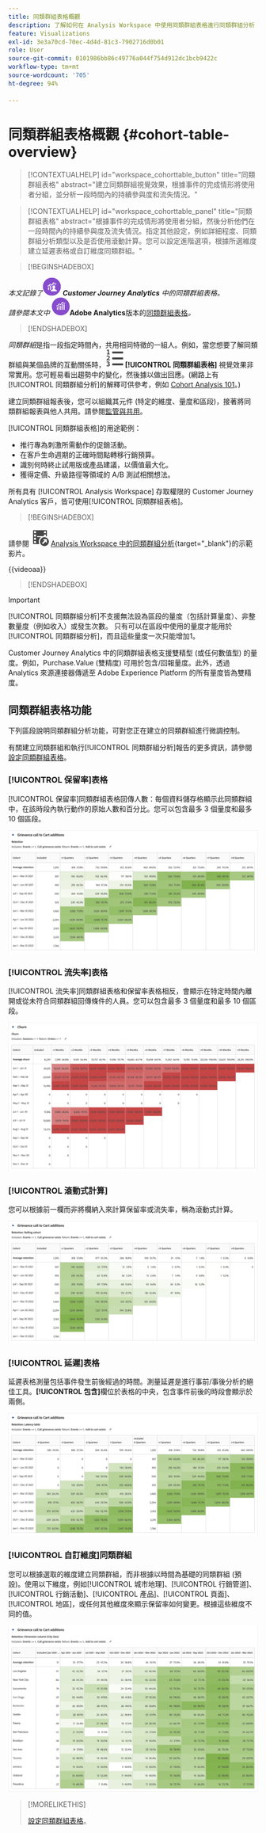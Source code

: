 ```yaml
---
title: 同類群組表格概觀
description: 了解如何在 Analysis Workspace 中使用同類群組表格進行同類群組分析
feature: Visualizations
exl-id: 3e3a70cd-70ec-4d4d-81c3-7902716d0b01
role: User
source-git-commit: 0101986bb86c49776a044f754d912dc1bcb9422c
workflow-type: tm+mt
source-wordcount: '705'
ht-degree: 94%

---
```


# 同類群組表格概觀 {#cohort-table-overview}

<!-- markdownlint-disable MD034 -->

>[!CONTEXTUALHELP]
>id="workspace_cohorttable_button"
>title="同類群組表格"
>abstract="建立同類群組視覺效果，根據事件的完成情形將使用者分組，並分析一段時間內的持續參與度和流失情況。"

<!-- markdownlint-enable MD034 -->

<!-- markdownlint-disable MD034 -->

>[!CONTEXTUALHELP]
>id="workspace_cohorttable_panel"
>title="同類群組表格"
>abstract="根據事件的完成情形將使用者分組，然後分析他們在一段時間內的持續參與度及流失情況。指定其他設定，例如詳細程度、同類群組分析類型以及是否使用滾動計算。您可以設定進階選項，根據所選維度建立延遲表格或自訂維度同類群組。"

<!-- markdownlint-enable MD034 -->


>[!BEGINSHADEBOX]

_本文記錄了_![CustomerJourneyAnalytics](/help/assets/icons/CustomerJourneyAnalytics.svg) _&#x200B;**Customer Journey Analytics** 中的同類群組表格。_<br/>_請參閱本文中 ![AdobeAnalytics](/help/assets/icons/AdobeAnalytics.svg)_&#x200B;**Adobe Analytics**&#x200B;版本的[同類群組表格](https://experienceleague.adobe.com/zh-hant/docs/analytics/analyze/analysis-workspace/visualizations/cohort-table/cohort-analysis)_。_

>[!ENDSHADEBOX]


*同類群組*&#x200B;是指一段指定時間內，共用相同特徵的一組人。例如，當您想要了解同類群組與某個品牌的互動關係時，![TextNumbered](/help/assets/icons/TextNumbered.svg) **[!UICONTROL 同類群組表格]** 視覺效果非常實用。您可輕易看出趨勢中的變化，然後據以做出回應。(網路上有[!UICONTROL 同類群組分析]的解釋可供參考，例如 [Cohort Analysis 101](https://zh.wikipedia.org/wiki/Cohort_analysis)。)

建立同類群組報表後，您可以組織其元件 (特定的維度、量度和區段)，接著將同類群組報表與他人共用。請參閱[監管與共用](/help/analysis-workspace/curate-share/curate.md)。

[!UICONTROL 同類群組表格]的用途範例：

* 推行專為刺激所需動作的促銷活動。
* 在客戶生命週期的正確時間點轉移行銷預算。
* 識別何時終止試用版或產品建議，以價值最大化。
* 獲得定價、升級路徑等領域的 A/B 測試相關想法。

所有具有 [!UICONTROL Analysis Workspace] 存取權限的 Customer Journey Analytics 客戶，皆可使用[!UICONTROL 同類群組表格]。


>[!BEGINSHADEBOX]

請參閱 ![VideoCheckedOut](/help/assets/icons/VideoCheckedOut.svg) [Analysis Workspace 中的同類群組分析](https://video.tv.adobe.com/v/23990/?quality=12&learn=on){target="_blank"}的示範影片。

{{videoaa}}

>[!ENDSHADEBOX]


>[!IMPORTANT]
>
>[!UICONTROL 同類群組分析]不支援無法設為區段的量度（包括計算量度）、非整數量度（例如收入）或發生次數。 只有可以在區段中使用的量度才能用於[!UICONTROL 同類群組分析]，而且這些量度一次只能增加1。

Customer Journey Analytics 中的同類群組表格支援雙精型 (或任何數值型) 的量度。例如，Purchase.Value (雙精度) 可用於包含/回報量度。此外，透過 Analytics 來源連接器傳遞至 Adobe Experience Platform 的所有量度皆為雙精度。

## 同類群組表格功能

下列區段說明同類群組分析功能，可對您正在建立的同類群組進行微調控制。

有關建立同類群組和執行[!UICONTROL 同類群組分析]報告的更多資訊，請參閱[設定同類群組表格](/help/analysis-workspace/visualizations/cohort-table/t-cohort.md)。

### [!UICONTROL 保留率]表格

[!UICONTROL 保留率]同類群組表格回傳人數：每個資料儲存格顯示此同類群組中，在該時段內執行動作的原始人數和百分比。您可以包含最多 3 個量度和最多 10 個區段。

![保留率同類群組報告顯示同類群組中的人員單位和百分比。](assets/retention-report.png)

### [!UICONTROL 流失率]表格

[!UICONTROL 流失率]同類群組表格和保留率表格相反，會顯示在特定時間內離開或從未符合同類群組回傳條件的人員。您可以包含最多 3 個量度和最多 10 個區段。

![流失率表格顯示不符合同類群組回傳標準的人員單位和百分比。](assets/churn-report.png)

### [!UICONTROL 滾動式計算]

您可以根據前一欄而非將欄納入來計算保留率或流失率，稱為滾動式計算。

![同類群組保留率報告顯示根據資料前一欄的計算。](assets/retention-report-rolling.png)

### [!UICONTROL 延遲]表格

延遲表格測量包括事件發生前後經過的時間。測量延遲是進行事前/事後分析的絕佳工具。**[!UICONTROL 包含]**&#x200B;欄位於表格的中央，包含事件前後的時段會顯示於兩側。

![同類群組報告顯示事件前後經過的時間。](assets/retention-report-latency.png)

### [!UICONTROL 自訂維度]同類群組

您可以根據選取的維度建立同類群組，而非根據以時間為基礎的同類群組 (預設)。使用以下維度，例如[!UICONTROL 城市地理]、[!UICONTROL 行銷管道]、[!UICONTROL 行銷活動]、[!UICONTROL 產品]、[!UICONTROL 頁面]、[!UICONTROL 地區]，或任何其他維度來顯示保留率如何變更。根據這些維度不同的值。

![同類群組報告顯示使用選取維度的自訂報告，而非預設以時間為基礎的同類群組。](assets/retention-dimensions.png)

>[!MORELIKETHIS]
>
>[設定同類群組表格](/help/analysis-workspace/visualizations/cohort-table/t-cohort.md)。
>


